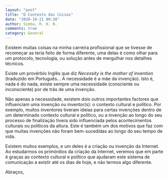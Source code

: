 ```yaml
---
layout: "post"
title: "O Contexto das Coisas"
date: "2020-10-21 09:30"
author: Simba, R. H. N.
comments: true
category: General
---
```


Existem muitas coisas na minha carreira profissional que se tivesse de recomeçar as teria feito de forma diferente, uma delas é como olhar para um protocolo, tecnologia, ou solução antes de mergulhar nos detalhes técnicos.

Existe um provérbio  Inglês que diz *Necessity is the mother of invention* (traduzido em Português... A necessidade é a mãe da invenção). Isto é, nada é do nada, existe sempre uma necessidade (consciente ou inconsciente) por de trás de uma invenção.

Não apenas a necessidade, existem dois outros importantes factores que influenciam uma invenção ou inventor(s): o contexto cultural e político. Por exemplo, muitos inventores tiveram ideias para certas invenções dentro de um determinado contexto cultural e político, ou a invenção ao longo do seu processo de finalização tivera sido influenciada pelos acontecimentos culturais ou políticos da altura. Este é também um dos motivos que faz com que muitas invenções não foram bem-sucedidas ao longo do seu tempo de vida.

Existem muitos exemplos, e um deles é a criação ou invenção da Internet. Ao estudarmos os primórdios da criação da Internet, veremos que em parte é graças ao contexto cultural e político que ajudaram este sistema de comunicação a existir até os dias de hoje, e não termos algo diferente.

Abraços,
